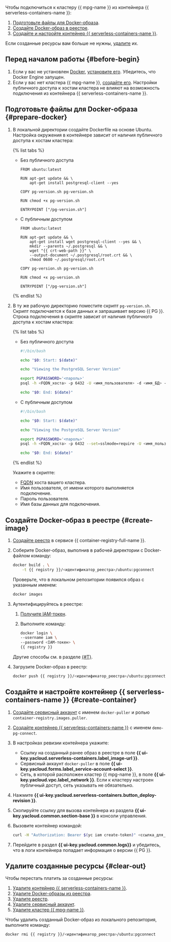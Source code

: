 

Чтобы подключиться к кластеру {{ mpg-name }} из контейнера {{ serverless-containers-name }}:

1. [Подготовьте файлы для Docker-образа](#prepare-docker).
1. [Создайте Docker-образ в реестре](#create-image).
1. [Создайте и настройте контейнер {{ serverless-containers-name }}](#create-container).

Если созданные ресурсы вам больше не нужны, [удалите](#clear-out) их.

## Перед началом работы {#before-begin}

1. Если у вас не установлен [Docker](/blog/posts/2022/03/docker-containers), [установите его](https://docs.docker.com/get-docker/). Убедитесь, что Docker Engine запущен.
1. Если у вас нет кластера {{ mpg-name }}, [создайте его](../../managed-postgresql/operations/cluster-create.md). Настройки публичного доступа к хостам кластера не влияют на возможность подключения из контейнера {{ serverless-containers-name }}.

## Подготовьте файлы для Docker-образа {#prepare-docker}

1. В локальной директории создайте Dockerfile на основе Ubuntu. Настройка окружения в контейнере зависит от наличия публичного доступа к хостам кластера:

    {% list tabs %}

    - Без публичного доступа

        ```docker
        FROM ubuntu:latest

        RUN apt-get update && \
            apt-get install postgresql-client --yes

        COPY pg-version.sh pg-version.sh

        RUN chmod +x pg-version.sh

        ENTRYPOINT ["/pg-version.sh"]
        ```

    - С публичным доступом

        ```docker
        FROM ubuntu:latest

        RUN apt-get update && \
            apt-get install wget postgresql-client --yes && \
            mkdir --parents ~/.postgresql && \
            wget "{{ crt-web-path }}" \
            --output-document ~/.postgresql/root.crt && \
            chmod 0600 ~/.postgresql/root.crt

        COPY pg-version.sh pg-version.sh

        RUN chmod +x pg-version.sh

        ENTRYPOINT ["/pg-version.sh"]
        ```

    {% endlist %}

1. В ту же рабочую директорию поместите скрипт `pg-version.sh`. Скрипт подключается к базе данных и запрашивает версию {{ PG }}. Строка подключения в скрипте зависит от наличия публичного доступа к хостам кластера:

    {% list tabs %}

    - Без публичного доступа

        ```bash
        #!/bin/bash

        echo "$0: Start: $(date)"

        echo "Viewing the PostgreSQL Server Version"

        export PGPASSWORD='<пароль>'
        psql -h <FQDN_хоста> -p 6432 -U <имя_пользователя> -d <имя_БД> -c 'select version();'

        echo "$0: End: $(date)"
        ```

    - С публичным доступом

        ```bash
        #!/bin/bash

        echo "$0: Start: $(date)"

        echo "Viewing the PostgreSQL Server Version"

        export PGPASSWORD='<пароль>'
        psql -h <FQDN_хоста> -p 6432 --set=sslmode=require -U <имя_пользователя> -d <имя_БД> -c 'select version();'

        echo "$0: End: $(date)"
        ```

    {% endlist %}

    Укажите в скрипте:

    * [FQDN](../../managed-postgresql/operations/connect.md#fqdn) хоста вашего кластера.
    * Имя пользователя, от имени которого выполняется подключение.
    * Пароль пользователя.
    * Имя базы данных для подключения.

## Создайте Docker-образ в реестре {#create-image}

1. [Создайте реестр](../../container-registry/operations/registry/registry-create.md) в сервисе {{ container-registry-full-name }}.

1. Соберите Docker-образ, выполнив в рабочей директории с Docker-файлом команду:

    ```bash
    docker build . \
        -t {{ registry }}/<идентификатор_реестра>/ubuntu:pgconnect
    ```

    Проверьте, что в локальном репозитории появился образ с указанным именем:

    ```bash
    docker images
    ```

1. Аутентифицируйтесь в реестре:

    1. [Получите IAM-токен](../../iam/operations/iam-token/create.md).
    1. Выполните команду:

        ```bash
        docker login \
        --username iam \
        --password <IAM-токен> \
        {{ registry }}
        ```

    Другие способы см. в разделе [{#T}](../../container-registry/operations/authentication.md).

1. Загрузите Docker-образ в реестр:

    ```bash
    docker push {{ registry }}/<идентификатор_реестра>/ubuntu:pgconnect
    ```

## Создайте и настройте контейнер {{ serverless-containers-name }} {#create-container}

1. [Создайте сервисный аккаунт](../../iam/operations/sa/create.md) с именем `docker-puller` и ролью `container-registry.images.puller`.
1. [Создайте контейнер {{ serverless-containers-name }}](../../serverless-containers/operations/create.md) с именем `demo-pg-connect`.
1. В настройках ревизии контейнера укажите:

    * Ссылку на созданный ранее образ в реестре в поле **{{ ui-key.yacloud.serverless-containers.label_image-url }}**.
    * Сервисный аккаунт `docker-puller` в поле **{{ ui-key.yacloud.forms.label_service-account-select }}**.
    * Сеть, в которой расположен кластер {{ mpg-name }}, в поле **{{ ui-key.yacloud.vpc.label_network }}**. Если к кластеру настроен публичный доступ, сеть указывать не обязательно.

1. Нажмите **{{ ui-key.yacloud.serverless-containers.button_deploy-revision }}**.
1. Скопируйте ссылку для вызова контейнера из раздела **{{ ui-key.yacloud.common.section-base }}** в консоли управления.
1. Вызовите контейнер командой:

    ```bash
    curl -H "Authorization: Bearer $(yc iam create-token)" <ссылка_для_вызова>
    ```

1. Перейдите в раздел **{{ ui-key.yacloud.common.logs}}** и убедитесь, что в логи контейнера попадает информация о версии {{ PG }}.

## Удалите созданные ресурсы {#clear-out}

Чтобы перестать платить за созданные ресурсы:

1. [Удалите контейнер {{ serverless-containers-name }}](../../serverless-containers/operations/delete.md).
1. [Удалите Docker-образы из реестра](../../container-registry/operations/docker-image/docker-image-delete.md).
1. [Удалите реестр](../../container-registry/operations/registry/registry-delete.md).
1. [Удалите сервисный аккаунт](../../iam/operations/sa/delete.md).
1. [Удалите кластер {{ mpg-name }}](../../managed-postgresql/operations/cluster-delete.md).

Чтобы удалить созданный Docker-образ из локального репозитория, выполните команду:

```bash
docker rmi {{ registry }}/<идентификатор_реестра>/ubuntu:pgconnect
```
